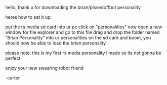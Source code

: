 hello, thank u for downloading the brian/pissedoffbot personality

heres how to set it up:

put the rs media sd card into ur pc
click on "personalities"
now open a new window for file explorer and go to this file
drag and drop the folder named "Brian Personality" into ur personalities on the sd card
and boom, you should now be able to load the brian personality

please note: this is my first rs media personality i made so its not gonna be perfect

enjoy your new swearing robot friend

-carter
